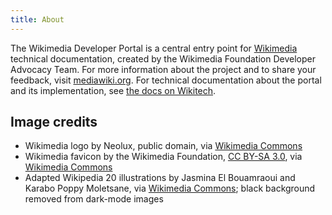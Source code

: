 ```yaml
---
title: About
---
```


The Wikimedia Developer Portal is a central entry point for [Wikimedia](https://wikimediafoundation.org/) technical documentation, created by the Wikimedia Foundation Developer Advocacy Team. For more information about the project and to share your feedback, visit [mediawiki.org](https://www.mediawiki.org/wiki/Special:MyLanguage/Developer_Advocacy/Developer_Portal). For technical documentation about the portal and its implementation, see [the docs on Wikitech](https://wikitech.wikimedia.org/wiki/Developer_Portal).

## Image credits

* Wikimedia logo by Neolux, public domain, via [Wikimedia Commons](https://commons.wikimedia.org/wiki/File:Wikimedia_logo_white.svg)
* Wikimedia favicon by the Wikimedia Foundation, [CC BY-SA 3.0](https://creativecommons.org/licenses/by-sa/3.0), via [Wikimedia Commons](https://commons.wikimedia.org/wiki/File:Wmf-ico-48px.png)
* Adapted Wikipedia 20 illustrations by Jasmina El Bouamraoui and Karabo Poppy Moletsane, via [Wikimedia Commons](https://commons.wikimedia.org/wiki/Category:Adapted_Wikipedia_20); black background removed from dark-mode images
